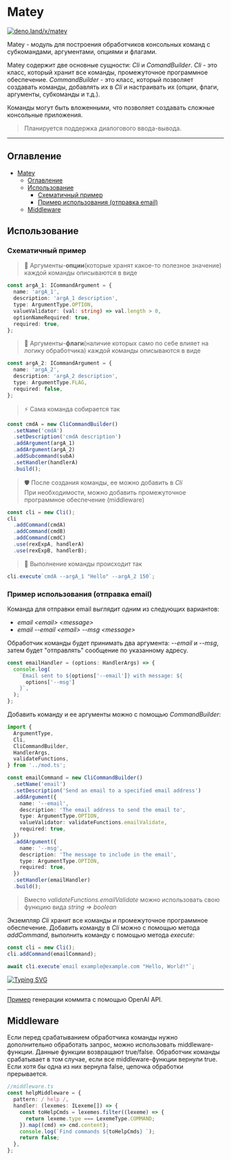 # Matey
[![deno.land/x/matey](https://shield.deno.dev/x/matey)](https://deno.land/x/matey)

Matey - модуль для построения обработчиков консольных команд с субкомандами, аргументами, опциями и флагами.

Matey содержит две основные сущности: _Cli_ и _ComandBuilder_. _Cli_ - это класс, который хранит все команды, промежуточное программное обеспечение. _CommandBuilder_ - это класс, который позволяет создавать команды, добавлять их в _Cli_ и настраивать их (опции, флаги, аргументы, субкоманды и т.д.).

Команды могут быть вложенными, что позволяет создавать сложные консольные приложения.

> Планируется поддержка диалогового ввода-вывода.

---

## Оглавление

- [Matey](#matey)
  - [Оглавление](#оглавление)
  - [Использование](#использование)
    - [Схематичный пример](#схематичный-пример)
    - [Пример использования (отправка email)](#пример-использования-отправка-email)
  - [Middleware](#middleware)

## Использование

### Схематичный пример

> 🔧 Аргументы-**опции**(которые хранят какое-то полезное значение) каждой команды описываются в виде

```ts
const argA_1: ICommandArgument = {
  name: 'argA_1',
  description: 'argA_1 description',
  type: ArgumentType.OPTION,
  valueValidator: (val: string) => val.length > 0,
  optionNameRequired: true,
  required: true,
};
```

> 🚩 Аргументы-**флаги**(наличие которых само по себе влияет на логику обработчика) каждой команды описываются в виде

```ts
const argA_2: ICommandArgument = {
  name: 'argA_2',
  description: 'argA_2 description',
  type: ArgumentType.FLAG,
  required: false,
};
```

> ⚡ Сама команда собирается так

```ts
const cmdA = new CliCommandBuilder()
  .setName('cmdA')
  .setDescription('cmdA description')
  .addArgument(argA_1)
  .addArgument(argA_2)
  .addSubcommand(subA)
  .setHandler(handlerA)
  .build();
```

> 🛡️ После создания команды, ее можно добавить в _Cli_\
> При необходимости, можно добавить промежуточное программное обеспечение (middleware)

```ts
const cli = new Cli();
cli
  .addCommand(cmdA)
  .addCommand(cmdB)
  .addCommand(cmdC)
  .use(rexExpA, handlerA)
  .use(rexExpB, handlerB);
```

> 🚀 Выполнение команды происходит так

```ts
cli.execute`cmdA --argA_1 "Hello" --argA_2 150`;
```

### Пример использования (отправка email)

Команда для отправки email выглядит одним из следующих вариантов:

- _email \<email\> \<message\>_
- _email --email \<email\> --msg \<message\>_

Обработчик команды будет принимать два аргумента: _--email_ и _--msg_, затем будет "отправлять" сообщение по указанному адресу.

```ts
const emailHandler = (options: HandlerArgs) => {
  console.log(
    `Email sent to ${options['--email']} with message: ${
      options['--msg']
    }`,
  );
};
```

Добавить команду и ее аргументы можно с помощью _CommandBuilder_:

```ts
import {
  ArgumentType,
  Cli,
  CliCommandBuilder,
  HandlerArgs,
  validateFunctions,
} from '../mod.ts';

const emailCommand = new CliCommandBuilder()
  .setName('email')
  .setDescription('Send an email to a specified email address')
  .addArgument({
    name: '--email',
    description: 'The email address to send the email to',
    type: ArgumentType.OPTION,
    valueValidator: validateFunctions.emailValidate,
    required: true,
  })
  .addArgument({
    name: '--msg',
    description: 'The message to include in the email',
    type: ArgumentType.OPTION,
    required: true,
  })
  .setHandler(emailHandler)
  .build();
```

> Вместо _validateFunctions.emailValidate_ можно использовать свою функцию вида _string => boolean_

Экземпляр _Cli_ хранит все команды и промежуточное программное обеспечение. Добавить команду в _Cli_ можно с помощью метода _addCommand_, выполнить команду с помощью метода _execute_:

```ts
const cli = new Cli();
cli.addCommand(emailCommand);

await cli.execute`email example@example.com "Hello, World!"`;
```

[![Typing SVG](https://readme-typing-svg.demolab.com?font=Fira+Code&duration=2000&pause=3000&width=800&lines=Email+sent+to+example%40example.com+with+message%3A+%22Hello%2C+World!%22)](https://git.io/typing-svg)

---

[Пример](examples/commit/mod.ts) генерации коммита с помощью OpenAI API.

## Middleware

Если перед срабатыванием обработчика команды нужно дополнительно обработать запрос, можно использовать middleware-функции. Данные функции возвращают true/false. Обработчик команды срабатывает в том случае, если все middleware-функции вернули true. Если хотя бы одна из них вернула false, цепочка обработки прерывается.

```ts
//middleware.ts
const helpMiddleware = {
  pattern: / help /,
  handler: (lexemes: ILexeme[]) => {
    const toHelpCmds = lexemes.filter((lexeme) => {
      return lexeme.type === LexemeType.COMMAND;
    }).map((cmd) => cmd.content);
    console.log(`Find commands ${toHelpCmds} `);
    return false;
  },
};
```
